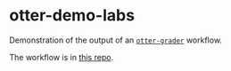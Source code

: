 # otter-demo-labs

Demonstration of the output of an
[`otter-grader`](https://otter-grader.readthedocs.io/en/latest/index.html)
workflow.

The workflow is in [this repo](https://github.com/charlesfrye/otter-demo).
